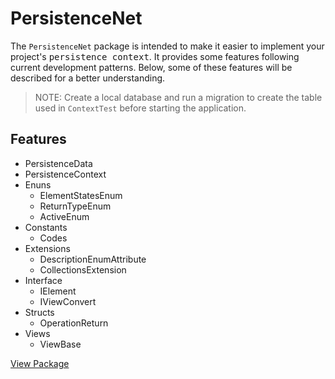 # PersistenceNet
The `PersistenceNet` package is intended to make it easier to implement your project's <kbd>persistence context</kbd>. It provides some features following current development patterns. Below, some of these features will be described for a better understanding.

> NOTE: Create a local database and run a migration to create the table used in `ContextTest` before starting the application.

## Features 
+ PersistenceData
+ PersistenceContext
+ Enuns
    - ElementStatesEnum
    - ReturnTypeEnum
    - ActiveEnum
+ Constants
    - Codes
+ Extensions
    - DescriptionEnumAttribute
    - CollectionsExtension
+ Interface
    - IElement
    - IViewConvert
+ Structs
    - OperationReturn
+ Views
    - ViewBase

[View Package](https://www.nuget.org/packages/PersistenceNet#readme-body-tab)
